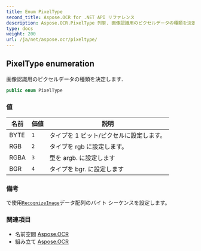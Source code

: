 ```yaml
---
title: Enum PixelType
second_title: Aspose.OCR for .NET API リファレンス
description: Aspose.OCR.PixelType 列挙. 画像認識用のピクセルデータの種類を決定します.
type: docs
weight: 200
url: /ja/net/aspose.ocr/pixeltype/
---
```

## PixelType enumeration

画像認識用のピクセルデータの種類を決定します.

```csharp
public enum PixelType
```

### 値

| 名前 | 価値 | 説明 |
| --- | --- | --- |
| BYTE | `1` | タイプを 1 ビット/ピクセルに設定します。 |
| RGB | `2` | タイプを rgb に設定します。 |
| RGBA | `3` | 型を argb. に設定します |
| BGR | `4` | タイプを bgr. に設定します |

### 備考

で使用[`RecognizeImage`](../asposeocr/recognizeimage/)データ配列のバイト シーケンスを設定します。

### 関連項目

* 名前空間 [Aspose.OCR](../../aspose.ocr/)
* 組み立て [Aspose.OCR](../../)


